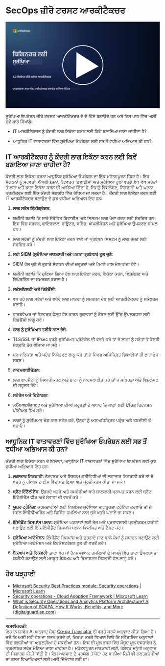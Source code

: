 <!--
CO_OP_TRANSLATOR_METADATA:
{
  "original_hash": "45bbdc114e70936816b0b3e7c40189cf",
  "translation_date": "2025-09-04T00:44:15+00:00",
  "source_file": "4.2 SecOps zero trust architecture.md",
  "language_code": "pa"
}
-->
# SecOps ਜ਼ੀਰੋ ਟਰਸਟ ਆਰਕੀਟੈਕਚਰ

[![ਵੀਡੀਓ ਦੇਖੋ](../../translated_images/4-2_placeholder.20e2345a0848364aaf73ddda28f676a3d9980843c51a0050774b268037db079d.pa.png)](https://learn-video.azurefd.net/vod/player?id=8a2c36d9-8117-4576-ad5b-787667d13603)

ਸੁਰੱਖਿਆ ਓਪਰੇਸ਼ਨ ਜ਼ੀਰੋ ਟਰਸਟ ਆਰਕੀਟੈਕਚਰ ਦੇ ਦੋ ਹਿੱਸੇ ਬਣਾਉਂਦੇ ਹਨ ਅਤੇ ਇਸ ਪਾਠ ਵਿੱਚ ਅਸੀਂ ਦੋਵੇਂ ਬਾਰੇ ਸਿੱਖਾਂਗੇ:

- IT ਆਰਕੀਟੈਕਚਰ ਨੂੰ ਕੇਂਦਰੀ ਲਾਗ ਇਕੱਠਾ ਕਰਨ ਲਈ ਕਿਵੇਂ ਬਣਾਇਆ ਜਾਣਾ ਚਾਹੀਦਾ ਹੈ?

- ਆਧੁਨਿਕ IT ਵਾਤਾਵਰਣਾਂ ਵਿੱਚ ਸੁਰੱਖਿਆ ਓਪਰੇਸ਼ਨ ਲਈ ਸਭ ਤੋਂ ਵਧੀਆ ਅਭਿਆਸ ਕੀ ਹਨ?

## IT ਆਰਕੀਟੈਕਚਰ ਨੂੰ ਕੇਂਦਰੀ ਲਾਗ ਇਕੱਠਾ ਕਰਨ ਲਈ ਕਿਵੇਂ ਬਣਾਇਆ ਜਾਣਾ ਚਾਹੀਦਾ ਹੈ?

ਕੇਂਦਰੀ ਲਾਗ ਇਕੱਠਾ ਕਰਨਾ ਆਧੁਨਿਕ ਸੁਰੱਖਿਆ ਓਪਰੇਸ਼ਨ ਦਾ ਇੱਕ ਮਹੱਤਵਪੂਰਨ ਹਿੱਸਾ ਹੈ। ਇਹ ਸੰਗਠਨਾਂ ਨੂੰ ਸਰਵਰਾਂ, ਐਪਲੀਕੇਸ਼ਨਾਂ, ਨੈਟਵਰਕ ਡਿਵਾਈਸਾਂ ਅਤੇ ਸੁਰੱਖਿਆ ਟੂਲਾਂ ਵਰਗੇ ਵੱਖ-ਵੱਖ ਸਰੋਤਾਂ ਤੋਂ ਲਾਗ ਅਤੇ ਡਾਟਾ ਇਕੱਠਾ ਕਰਨ ਦੀ ਆਗਿਆ ਦਿੰਦਾ ਹੈ, ਜਿਸਨੂੰ ਵਿਸ਼ਲੇਸ਼ਣ, ਨਿਗਰਾਨੀ ਅਤੇ ਘਟਨਾ ਪ੍ਰਤੀਕਰਮ ਲਈ ਇੱਕ ਕੇਂਦਰੀ ਸੰਗ੍ਰਹਿ ਵਿੱਚ ਰੱਖਿਆ ਜਾ ਸਕਦਾ ਹੈ। ਕੇਂਦਰੀ ਲਾਗ ਇਕੱਠਾ ਕਰਨ ਲਈ IT ਆਰਕੀਟੈਕਚਰ ਬਣਾਉਣ ਦੇ ਕੁਝ ਵਧੀਆ ਅਭਿਆਸ ਇਹ ਹਨ:

1. **ਲਾਗ ਸਰੋਤ ਇੰਟੀਗ੍ਰੇਸ਼ਨ**:

- ਯਕੀਨੀ ਬਣਾਓ ਕਿ ਸਾਰੇ ਸੰਬੰਧਿਤ ਡਿਵਾਈਸ ਅਤੇ ਸਿਸਟਮ ਲਾਗ ਪੈਦਾ ਕਰਨ ਲਈ ਸੰਰਚਿਤ ਹਨ। ਇਸ ਵਿੱਚ ਸਰਵਰ, ਫਾਇਰਵਾਲ, ਰਾਊਟਰ, ਸਵਿੱਚ, ਐਪਲੀਕੇਸ਼ਨ ਅਤੇ ਸੁਰੱਖਿਆ ਉਪਕਰਣ ਸ਼ਾਮਲ ਹਨ।

- ਲਾਗ ਸਰੋਤਾਂ ਨੂੰ ਕੇਂਦਰੀ ਲਾਗ ਇਕੱਠਾ ਕਰਨ ਵਾਲੇ ਜਾਂ ਪ੍ਰਬੰਧਨ ਸਿਸਟਮ ਨੂੰ ਲਾਗ ਭੇਜਣ ਲਈ ਸੰਰਚਿਤ ਕਰੋ।

2. **ਸਹੀ SIEM (ਸੁਰੱਖਿਆ ਜਾਣਕਾਰੀ ਅਤੇ ਘਟਨਾ ਪ੍ਰਬੰਧਨ) ਟੂਲ ਚੁਣੋ**:

- SIEM ਹੱਲ ਚੁਣੋ ਜੋ ਤੁਹਾਡੇ ਸੰਗਠਨ ਦੀਆਂ ਜ਼ਰੂਰਤਾਂ ਅਤੇ ਪੈਮਾਨੇ ਨਾਲ ਮੇਲ ਖਾਂਦਾ ਹੋਵੇ।

- ਯਕੀਨੀ ਬਣਾਓ ਕਿ ਚੁਣਿਆ ਗਿਆ ਹੱਲ ਲਾਗ ਇਕੱਠਾ ਕਰਨ, ਇਕੱਠਾ ਕਰਨ, ਵਿਸ਼ਲੇਸ਼ਣ ਅਤੇ ਰਿਪੋਰਟਿੰਗ ਦਾ ਸਮਰਥਨ ਕਰਦਾ ਹੈ।

3. **ਸਕੇਲਬਿਲਟੀ ਅਤੇ ਰਿਡੰਡੈਂਸੀ**:

- ਵਧ ਰਹੇ ਲਾਗ ਸਰੋਤਾਂ ਅਤੇ ਵਧੇਰੇ ਲਾਗ ਮਾਤਰਾ ਨੂੰ ਸਮਰਥਨ ਦੇਣ ਲਈ ਆਰਕੀਟੈਕਚਰ ਨੂੰ ਸਕੇਲਬਲ ਬਣਾਓ।

- ਹਾਰਡਵੇਅਰ ਜਾਂ ਨੈਟਵਰਕ ਫੇਲ੍ਹ ਹੋਣ ਕਾਰਨ ਰੁਕਾਵਟਾਂ ਨੂੰ ਰੋਕਣ ਲਈ ਉੱਚ ਉਪਲਬਧਤਾ ਲਈ ਰਿਡੰਡੈਂਸੀ ਲਾਗੂ ਕਰੋ।

4. **ਲਾਗ ਨੂੰ ਸੁਰੱਖਿਅਤ ਤਰੀਕੇ ਨਾਲ ਭੇਜੋ**:

- TLS/SSL ਜਾਂ IPsec ਵਰਗੇ ਸੁਰੱਖਿਅਤ ਪ੍ਰੋਟੋਕੋਲ ਦੀ ਵਰਤੋਂ ਕਰੋ ਤਾਂ ਜੋ ਲਾਗਾਂ ਨੂੰ ਸਰੋਤਾਂ ਤੋਂ ਕੇਂਦਰੀ ਸੰਗ੍ਰਹਿ ਤੱਕ ਭੇਜਿਆ ਜਾ ਸਕੇ।

- ਪ੍ਰਮਾਣਿਕਤਾ ਅਤੇ ਪਹੁੰਚ ਨਿਯੰਤਰਣ ਲਾਗੂ ਕਰੋ ਤਾਂ ਜੋ ਸਿਰਫ ਅਧਿਕ੍ਰਿਤ ਡਿਵਾਈਸਾਂ ਹੀ ਲਾਗ ਭੇਜ ਸਕਣ।

5. **ਨਾਰਮਲਾਈਜ਼ੇਸ਼ਨ**:

- ਲਾਗ ਫਾਰਮੈਟਾਂ ਨੂੰ ਮਿਆਰੀਕਰਣ ਅਤੇ ਡਾਟਾ ਨੂੰ ਨਾਰਮਲਾਈਜ਼ ਕਰੋ ਤਾਂ ਜੋ ਸਥਿਰਤਾ ਅਤੇ ਵਿਸ਼ਲੇਸ਼ਣ ਦੀ ਸਹੂਲਤ ਹੋਵੇ।

6. **ਸਟੋਰੇਜ ਅਤੇ ਰਿਟੇਨਸ਼ਨ**:

- ਕCompliance ਅਤੇ ਸੁਰੱਖਿਆ ਦੀਆਂ ਜ਼ਰੂਰਤਾਂ ਦੇ ਅਧਾਰ 'ਤੇ ਲਾਗਾਂ ਲਈ ਉਚਿਤ ਰਿਟੇਨਸ਼ਨ ਪੀਰੀਅਡ ਤੈਅ ਕਰੋ।

- ਲਾਗਾਂ ਨੂੰ ਸੁਰੱਖਿਅਤ ਢੰਗ ਨਾਲ ਸਟੋਰ ਕਰੋ, ਉਨ੍ਹਾਂ ਨੂੰ ਅਣਅਧਿਕ੍ਰਿਤ ਪਹੁੰਚ ਅਤੇ ਤਬਦੀਲੀ ਤੋਂ ਬਚਾਓ।

## ਆਧੁਨਿਕ IT ਵਾਤਾਵਰਣਾਂ ਵਿੱਚ ਸੁਰੱਖਿਆ ਓਪਰੇਸ਼ਨ ਲਈ ਸਭ ਤੋਂ ਵਧੀਆ ਅਭਿਆਸ ਕੀ ਹਨ?

ਕੇਂਦਰੀ ਲਾਗ ਇਕੱਠਾ ਕਰਨ ਦੇ ਇਲਾਵਾ, ਆਧੁਨਿਕ IT ਵਾਤਾਵਰਣਾਂ ਵਿੱਚ ਸੁਰੱਖਿਆ ਓਪਰੇਸ਼ਨ ਲਈ ਕੁਝ ਵਧੀਆ ਅਭਿਆਸ ਇਹ ਹਨ:

1. **ਲਗਾਤਾਰ ਨਿਗਰਾਨੀ**: ਨੈਟਵਰਕ ਅਤੇ ਸਿਸਟਮ ਗਤੀਵਿਧੀਆਂ ਦੀ ਲਗਾਤਾਰ ਨਿਗਰਾਨੀ ਕਰੋ ਤਾਂ ਜੋ ਖਤਰੇ ਨੂੰ ਰੀਅਲ-ਟਾਈਮ ਵਿੱਚ ਪਛਾਣਿਆ ਅਤੇ ਪ੍ਰਤੀਕਰਮ ਕੀਤਾ ਜਾ ਸਕੇ।

2. **ਥ੍ਰੈਟ ਇੰਟੈਲੀਜੈਂਸ**: ਉਭਰਦੇ ਖਤਰੇ ਅਤੇ ਕਮਜ਼ੋਰੀਆਂ ਬਾਰੇ ਜਾਣਕਾਰੀ ਪ੍ਰਾਪਤ ਕਰਨ ਲਈ ਥ੍ਰੈਟ ਇੰਟੈਲੀਜੈਂਸ ਫੀਡ ਅਤੇ ਸੇਵਾਵਾਂ ਦੀ ਵਰਤੋਂ ਕਰੋ।

3. **ਯੂਜ਼ਰ ਟ੍ਰੇਨਿੰਗ**: ਕਰਮਚਾਰੀਆਂ ਲਈ ਨਿਯਮਿਤ ਸੁਰੱਖਿਆ ਜਾਗਰੂਕਤਾ ਟ੍ਰੇਨਿੰਗ ਕਰਵਾਓ ਤਾਂ ਜੋ ਸੋਸ਼ਲ ਇੰਜੀਨੀਅਰਿੰਗ ਅਤੇ ਫਿਸ਼ਿੰਗ ਹਮਲਿਆਂ ਨਾਲ ਜੁੜੇ ਖਤਰੇ ਘਟਾਏ ਜਾ ਸਕਣ।

4. **ਇੰਸੀਡੈਂਟ ਰਿਸਪਾਂਸ ਪਲਾਨ**: ਸੁਰੱਖਿਆ ਘਟਨਾਵਾਂ ਲਈ ਤੇਜ਼ ਅਤੇ ਪ੍ਰਭਾਵਸ਼ਾਲੀ ਪ੍ਰਤੀਕਰਮ ਯਕੀਨੀ ਬਣਾਉਣ ਲਈ ਇੱਕ ਇੰਸੀਡੈਂਟ ਰਿਸਪਾਂਸ ਪਲਾਨ ਵਿਕਸਿਤ ਅਤੇ ਟੈਸਟ ਕਰੋ।

5. **ਸੁਰੱਖਿਆ ਆਟੋਮੇਸ਼ਨ**: ਇੰਸੀਡੈਂਟ ਰਿਸਪਾਂਸ ਅਤੇ ਦੁਹਰਾਏ ਜਾਣ ਵਾਲੇ ਕੰਮਾਂ ਨੂੰ ਸਧਾਰਨ ਬਣਾਉਣ ਲਈ ਸੁਰੱਖਿਆ ਆਟੋਮੇਸ਼ਨ ਅਤੇ ਓਰਕੇਸਟਰੇਸ਼ਨ ਟੂਲ ਦੀ ਵਰਤੋਂ ਕਰੋ।

6. **ਬੈਕਅਪ ਅਤੇ ਰਿਕਵਰੀ**: ਡਾਟਾ ਖੋਹ ਜਾਂ ਰੈਨਸਮਵੇਅਰ ਹਮਲਿਆਂ ਦੇ ਮਾਮਲੇ ਵਿੱਚ ਡਾਟਾ ਉਪਲਬਧਤਾ ਯਕੀਨੀ ਬਣਾਉਣ ਲਈ ਮਜ਼ਬੂਤ ਬੈਕਅਪ ਅਤੇ ਡਿਜਾਸਟਰ ਰਿਕਵਰੀ ਹੱਲ ਲਾਗੂ ਕਰੋ।

## ਹੋਰ ਪੜ੍ਹਾਈ

- [Microsoft Security Best Practices module: Security operations | Microsoft Learn](https://learn.microsoft.com/security/operations/security-operations-videos-and-decks?WT.mc_id=academic-96948-sayoung)
- [Security operations - Cloud Adoption Framework | Microsoft Learn](https://learn.microsoft.com/azure/cloud-adoption-framework/secure/security-operations?WT.mc_id=academic-96948-sayoung)
- [What is Security Operations and Analytics Platform Architecture? A Definition of SOAPA, How It Works, Benefits, and More (digitalguardian.com)](https://www.digitalguardian.com/blog/what-security-operations-and-analytics-platform-architecture-definition-soapa-how-it-works#:~:text=All%20in%20all%2C%20security%20operations%20and%20analytics%20platform,become%20more%20efficient%20and%20operative%20with%20your%20security.)

---

**ਅਸਵੀਕਰਤੀ**:  
ਇਹ ਦਸਤਾਵੇਜ਼ AI ਅਨੁਵਾਦ ਸੇਵਾ [Co-op Translator](https://github.com/Azure/co-op-translator) ਦੀ ਵਰਤੋਂ ਕਰਕੇ ਅਨੁਵਾਦ ਕੀਤਾ ਗਿਆ ਹੈ। ਜਦੋਂ ਕਿ ਅਸੀਂ ਸਹੀ ਹੋਣ ਦਾ ਯਤਨ ਕਰਦੇ ਹਾਂ, ਕਿਰਪਾ ਕਰਕੇ ਧਿਆਨ ਦਿਓ ਕਿ ਸਵੈਚਾਲਿਤ ਅਨੁਵਾਦਾਂ ਵਿੱਚ ਗਲਤੀਆਂ ਜਾਂ ਅਸੁਣਤੀਆਂ ਹੋ ਸਕਦੀਆਂ ਹਨ। ਇਸ ਦੀ ਮੂਲ ਭਾਸ਼ਾ ਵਿੱਚ ਮੌਜੂਦ ਮੂਲ ਦਸਤਾਵੇਜ਼ ਨੂੰ ਪ੍ਰਮਾਣਿਕ ਸਰੋਤ ਮੰਨਿਆ ਜਾਣਾ ਚਾਹੀਦਾ ਹੈ। ਮਹੱਤਵਪੂਰਨ ਜਾਣਕਾਰੀ ਲਈ, ਪੇਸ਼ੇਵਰ ਮਨੁੱਖੀ ਅਨੁਵਾਦ ਦੀ ਸਿਫਾਰਸ਼ ਕੀਤੀ ਜਾਂਦੀ ਹੈ। ਇਸ ਅਨੁਵਾਦ ਦੇ ਪ੍ਰਯੋਗ ਤੋਂ ਪੈਦਾ ਹੋਣ ਵਾਲੀਆਂ ਕਿਸੇ ਵੀ ਗਲਤਫਹਮੀਆਂ ਜਾਂ ਗਲਤ ਵਿਆਖਿਆਵਾਂ ਲਈ ਅਸੀਂ ਜ਼ਿੰਮੇਵਾਰ ਨਹੀਂ ਹਾਂ।  